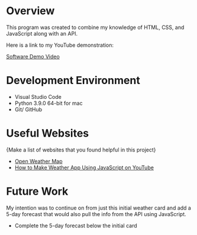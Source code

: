# Overview

This program was created to combine my knowledge of HTML, CSS, and JavaScript along with an API.  

Here is a link to my YouTube demonstration:

[Software Demo Video](https://youtu.be/J_B7R1r-MZU)

# Development Environment

* Visual Studio Code
* Python 3.9.0 64-bit for mac
* Git/ GitHub


# Useful Websites

{Make a list of websites that you found helpful in this project}

- [Open Weather Map](http://openweathermap.org)
- [How to Make Weather App Using JavaScript on YouTube](https://www.youtube.com/watch?v=MIYQR-Ybrn4&t=29s)

# Future Work

My intention was to continue on from just this initial weather card and add a 5-day forecast that would also pull the info from the API using JavaScript.

- Complete the 5-day forecast below the initial card